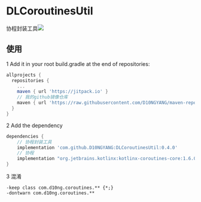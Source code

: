 # DLCoroutinesUtil
协程封装工具[![](https://jitpack.io/v/D10NGYANG/DLCoroutinesUtil.svg)](https://jitpack.io/#D10NGYANG/DLCoroutinesUtil)

## 使用
1 Add it in your root build.gradle at the end of repositories:
```gradle
allprojects {
  repositories {
    ...
    maven { url 'https://jitpack.io' }
    // 我的github镜像仓库
    maven { url 'https://raw.githubusercontent.com/D10NGYANG/maven-repo/main/repository'}
  }
}
```
2 Add the dependency
```gradle
dependencies {
    // 协程封装工具
    implementation 'com.github.D10NGYANG:DLCoroutinesUtil:0.4.0'
    // 协程
    implementation "org.jetbrains.kotlinx:kotlinx-coroutines-core:1.6.0"
}
```
3 混淆
```properties
-keep class com.d10ng.coroutines.** {*;}
-dontwarn com.d10ng.coroutines.**
```
